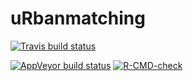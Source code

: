 # uRbanmatching
  <!-- badges: start -->
  [![Travis build status](https://travis-ci.com/rzgross/uRbanmatching.svg?branch=master)](https://travis-ci.com/rzgross/uRbanmatching)
  <!-- badges: end -->
<!-- badges: start -->
[![AppVeyor build status](https://ci.appveyor.com/api/projects/status/github/rzgross/uRbanmatching?branch=master&svg=true)](https://ci.appveyor.com/project/rzgross/uRbanmatching)
[![R-CMD-check](https://github.com/rzgross/uRbanmatching/workflows/R-CMD-check/badge.svg)](https://github.com/rzgross/uRbanmatching/actions)
<!-- badges: end -->
